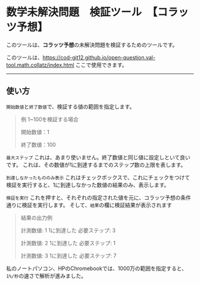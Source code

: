 # 数学未解決問題　検証ツール　【コラッツ予想】

このツールは、**コラッツ予想**の未解決問題を検証するためのツールです。

このツールは、https://cod-git12.github.io/open-question.val-tool.math.collatz/index.html ここで使用できます。


----

## 使い方

`開始数値`と`終了数値`で、検証する値の範囲を指定します。
>例 1~100を検証する場合
>
>開始数値：1
>
>終了数値：100

`最大ステップ` これは、あまり使いません。終了数値と同じ値に設定しといて良いです。
これは、その数値が1に到達するまでのステップ数の上限を表します。

`到達しなかったもののみ表示` これはチェックボックスで、これにチェックをつけて検証を実行すると、1に到達しなかった数値の結果のみ、表示します。

`検証を実行` これを押すと、それぞれの指定された値を元に、コラッツ予想の条件通りに検証を実行します。
そして、`結果`の欄に検証結果が表示されます

>結果の出力例
>
>計測数値: 1 1に到達した 必要ステップ: 3
>
>計測数値: 2 1に到達した 必要ステップ: 1
>
>計測数値: 3 1に到達した 必要ステップ: 7

私のノートパソコン、HPのChromebookでは、1000万の範囲を指定すると、`1%/秒`の速さで解析が進みました。
